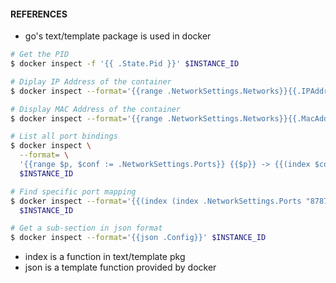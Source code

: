 
#### REFERENCES

- go's text/template package is used in docker

```bash
# Get the PID
$ docker inspect -f '{{ .State.Pid }}' $INSTANCE_ID

# Diplay IP Address of the container
$ docker inspect --format='{{range .NetworkSettings.Networks}}{{.IPAddress}}{{end}}' $INSTANCE_ID

# Display MAC Address of the container
$ docker inspect --format='{{range .NetworkSettings.Networks}}{{.MacAddress}}{{end}}' $INSTANCE_ID

# List all port bindings
$ docker inspect \
  --format= \
  '{{range $p, $conf := .NetworkSettings.Ports}} {{$p}} -> {{(index $conf 0).HostPort}} {{end}}' \
  $INSTANCE_ID

# Find specific port mapping
$ docker inspect --format='{{(index (index .NetworkSettings.Ports "8787/tcp") 0).HostPort}}' \
  $INSTANCE_ID

# Get a sub-section in json format
$ docker inspect --format='{{json .Config}}' $INSTANCE_ID
```

- index is a function in text/template pkg
- json is a template function provided by docker
